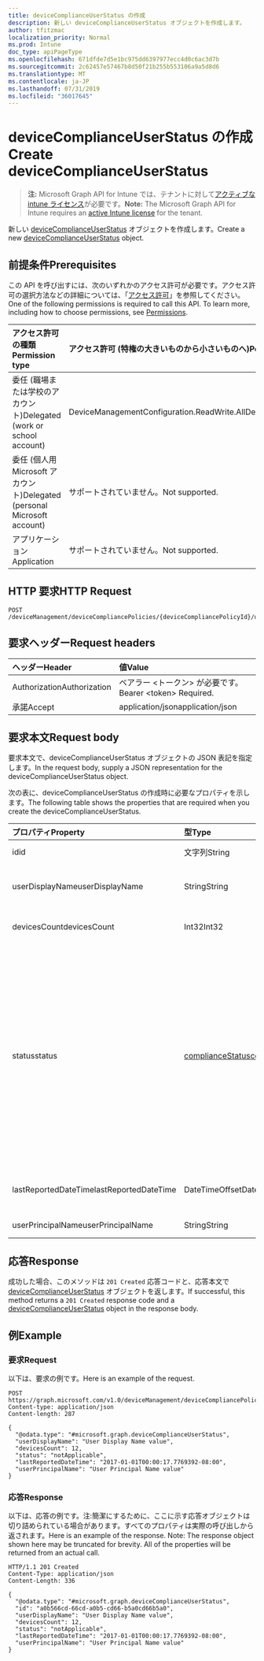 ```yaml
---
title: deviceComplianceUserStatus の作成
description: 新しい deviceComplianceUserStatus オブジェクトを作成します。
author: tfitzmac
localization_priority: Normal
ms.prod: Intune
doc_type: apiPageType
ms.openlocfilehash: 671dfde7d5e1bc975dd6397977ecc4d0c6ac3d7b
ms.sourcegitcommit: 2c62457e57467b8d50f21b255b553106a9a5d8d6
ms.translationtype: MT
ms.contentlocale: ja-JP
ms.lasthandoff: 07/31/2019
ms.locfileid: "36017645"
---
```

# <a name="create-devicecomplianceuserstatus"></a><span data-ttu-id="0e70d-103">deviceComplianceUserStatus の作成</span><span class="sxs-lookup"><span data-stu-id="0e70d-103">Create deviceComplianceUserStatus</span></span>

> <span data-ttu-id="0e70d-104">**注:** Microsoft Graph API for Intune では、テナントに対して[アクティブな intune ライセンス](https://go.microsoft.com/fwlink/?linkid=839381)が必要です。</span><span class="sxs-lookup"><span data-stu-id="0e70d-104">**Note:** The Microsoft Graph API for Intune requires an [active Intune license](https://go.microsoft.com/fwlink/?linkid=839381) for the tenant.</span></span>

<span data-ttu-id="0e70d-105">新しい [deviceComplianceUserStatus](../resources/intune-deviceconfig-devicecomplianceuserstatus.md) オブジェクトを作成します。</span><span class="sxs-lookup"><span data-stu-id="0e70d-105">Create a new [deviceComplianceUserStatus](../resources/intune-deviceconfig-devicecomplianceuserstatus.md) object.</span></span>

## <a name="prerequisites"></a><span data-ttu-id="0e70d-106">前提条件</span><span class="sxs-lookup"><span data-stu-id="0e70d-106">Prerequisites</span></span>
<span data-ttu-id="0e70d-p101">この API を呼び出すには、次のいずれかのアクセス許可が必要です。アクセス許可の選択方法などの詳細については、「[アクセス許可](/graph/permissions-reference)」を参照してください。</span><span class="sxs-lookup"><span data-stu-id="0e70d-p101">One of the following permissions is required to call this API. To learn more, including how to choose permissions, see [Permissions](/graph/permissions-reference).</span></span>

|<span data-ttu-id="0e70d-109">アクセス許可の種類</span><span class="sxs-lookup"><span data-stu-id="0e70d-109">Permission type</span></span>|<span data-ttu-id="0e70d-110">アクセス許可 (特権の大きいものから小さいものへ)</span><span class="sxs-lookup"><span data-stu-id="0e70d-110">Permissions (from most to least privileged)</span></span>|
|:---|:---|
|<span data-ttu-id="0e70d-111">委任 (職場または学校のアカウント)</span><span class="sxs-lookup"><span data-stu-id="0e70d-111">Delegated (work or school account)</span></span>|<span data-ttu-id="0e70d-112">DeviceManagementConfiguration.ReadWrite.All</span><span class="sxs-lookup"><span data-stu-id="0e70d-112">DeviceManagementConfiguration.ReadWrite.All</span></span>|
|<span data-ttu-id="0e70d-113">委任 (個人用 Microsoft アカウント)</span><span class="sxs-lookup"><span data-stu-id="0e70d-113">Delegated (personal Microsoft account)</span></span>|<span data-ttu-id="0e70d-114">サポートされていません。</span><span class="sxs-lookup"><span data-stu-id="0e70d-114">Not supported.</span></span>|
|<span data-ttu-id="0e70d-115">アプリケーション</span><span class="sxs-lookup"><span data-stu-id="0e70d-115">Application</span></span>|<span data-ttu-id="0e70d-116">サポートされていません。</span><span class="sxs-lookup"><span data-stu-id="0e70d-116">Not supported.</span></span>|

## <a name="http-request"></a><span data-ttu-id="0e70d-117">HTTP 要求</span><span class="sxs-lookup"><span data-stu-id="0e70d-117">HTTP Request</span></span>
<!-- {
  "blockType": "ignored"
}
-->
``` http
POST /deviceManagement/deviceCompliancePolicies/{deviceCompliancePolicyId}/userStatuses
```

## <a name="request-headers"></a><span data-ttu-id="0e70d-118">要求ヘッダー</span><span class="sxs-lookup"><span data-stu-id="0e70d-118">Request headers</span></span>
|<span data-ttu-id="0e70d-119">ヘッダー</span><span class="sxs-lookup"><span data-stu-id="0e70d-119">Header</span></span>|<span data-ttu-id="0e70d-120">値</span><span class="sxs-lookup"><span data-stu-id="0e70d-120">Value</span></span>|
|:---|:---|
|<span data-ttu-id="0e70d-121">Authorization</span><span class="sxs-lookup"><span data-stu-id="0e70d-121">Authorization</span></span>|<span data-ttu-id="0e70d-122">ベアラー &lt;トークン&gt; が必要です。</span><span class="sxs-lookup"><span data-stu-id="0e70d-122">Bearer &lt;token&gt; Required.</span></span>|
|<span data-ttu-id="0e70d-123">承諾</span><span class="sxs-lookup"><span data-stu-id="0e70d-123">Accept</span></span>|<span data-ttu-id="0e70d-124">application/json</span><span class="sxs-lookup"><span data-stu-id="0e70d-124">application/json</span></span>|

## <a name="request-body"></a><span data-ttu-id="0e70d-125">要求本文</span><span class="sxs-lookup"><span data-stu-id="0e70d-125">Request body</span></span>
<span data-ttu-id="0e70d-126">要求本文で、deviceComplianceUserStatus オブジェクトの JSON 表記を指定します。</span><span class="sxs-lookup"><span data-stu-id="0e70d-126">In the request body, supply a JSON representation for the deviceComplianceUserStatus object.</span></span>

<span data-ttu-id="0e70d-127">次の表に、deviceComplianceUserStatus の作成時に必要なプロパティを示します。</span><span class="sxs-lookup"><span data-stu-id="0e70d-127">The following table shows the properties that are required when you create the deviceComplianceUserStatus.</span></span>

|<span data-ttu-id="0e70d-128">プロパティ</span><span class="sxs-lookup"><span data-stu-id="0e70d-128">Property</span></span>|<span data-ttu-id="0e70d-129">型</span><span class="sxs-lookup"><span data-stu-id="0e70d-129">Type</span></span>|<span data-ttu-id="0e70d-130">説明</span><span class="sxs-lookup"><span data-stu-id="0e70d-130">Description</span></span>|
|:---|:---|:---|
|<span data-ttu-id="0e70d-131">id</span><span class="sxs-lookup"><span data-stu-id="0e70d-131">id</span></span>|<span data-ttu-id="0e70d-132">文字列</span><span class="sxs-lookup"><span data-stu-id="0e70d-132">String</span></span>|<span data-ttu-id="0e70d-133">エンティティのキー。</span><span class="sxs-lookup"><span data-stu-id="0e70d-133">Key of the entity.</span></span>|
|<span data-ttu-id="0e70d-134">userDisplayName</span><span class="sxs-lookup"><span data-stu-id="0e70d-134">userDisplayName</span></span>|<span data-ttu-id="0e70d-135">String</span><span class="sxs-lookup"><span data-stu-id="0e70d-135">String</span></span>|<span data-ttu-id="0e70d-136">DevicePolicyStatus のユーザー名。</span><span class="sxs-lookup"><span data-stu-id="0e70d-136">User name of the DevicePolicyStatus.</span></span>|
|<span data-ttu-id="0e70d-137">devicesCount</span><span class="sxs-lookup"><span data-stu-id="0e70d-137">devicesCount</span></span>|<span data-ttu-id="0e70d-138">Int32</span><span class="sxs-lookup"><span data-stu-id="0e70d-138">Int32</span></span>|<span data-ttu-id="0e70d-139">そのユーザーのデバイスの数。</span><span class="sxs-lookup"><span data-stu-id="0e70d-139">Devices count for that user.</span></span>|
|<span data-ttu-id="0e70d-140">status</span><span class="sxs-lookup"><span data-stu-id="0e70d-140">status</span></span>|[<span data-ttu-id="0e70d-141">complianceStatus</span><span class="sxs-lookup"><span data-stu-id="0e70d-141">complianceStatus</span></span>](../resources/intune-shared-compliancestatus.md)|<span data-ttu-id="0e70d-142">ポリシー レポートのコンプライアンスの状態。</span><span class="sxs-lookup"><span data-stu-id="0e70d-142">Compliance status of the policy report.</span></span> <span data-ttu-id="0e70d-143">可能な値は、`unknown`、`notApplicable`、`compliant`、`remediated`、`nonCompliant`、`error`、`conflict`、`notAssigned` です。</span><span class="sxs-lookup"><span data-stu-id="0e70d-143">Possible values are: `unknown`, `notApplicable`, `compliant`, `remediated`, `nonCompliant`, `error`, `conflict`, `notAssigned`.</span></span>|
|<span data-ttu-id="0e70d-144">lastReportedDateTime</span><span class="sxs-lookup"><span data-stu-id="0e70d-144">lastReportedDateTime</span></span>|<span data-ttu-id="0e70d-145">DateTimeOffset</span><span class="sxs-lookup"><span data-stu-id="0e70d-145">DateTimeOffset</span></span>|<span data-ttu-id="0e70d-146">ポリシー レポートの最終変更日時。</span><span class="sxs-lookup"><span data-stu-id="0e70d-146">Last modified date time of the policy report.</span></span>|
|<span data-ttu-id="0e70d-147">userPrincipalName</span><span class="sxs-lookup"><span data-stu-id="0e70d-147">userPrincipalName</span></span>|<span data-ttu-id="0e70d-148">String</span><span class="sxs-lookup"><span data-stu-id="0e70d-148">String</span></span>|<span data-ttu-id="0e70d-149">UserPrincipalName。</span><span class="sxs-lookup"><span data-stu-id="0e70d-149">UserPrincipalName.</span></span>|



## <a name="response"></a><span data-ttu-id="0e70d-150">応答</span><span class="sxs-lookup"><span data-stu-id="0e70d-150">Response</span></span>
<span data-ttu-id="0e70d-151">成功した場合、このメソッドは `201 Created` 応答コードと、応答本文で [deviceComplianceUserStatus](../resources/intune-deviceconfig-devicecomplianceuserstatus.md) オブジェクトを返します。</span><span class="sxs-lookup"><span data-stu-id="0e70d-151">If successful, this method returns a `201 Created` response code and a [deviceComplianceUserStatus](../resources/intune-deviceconfig-devicecomplianceuserstatus.md) object in the response body.</span></span>

## <a name="example"></a><span data-ttu-id="0e70d-152">例</span><span class="sxs-lookup"><span data-stu-id="0e70d-152">Example</span></span>

### <a name="request"></a><span data-ttu-id="0e70d-153">要求</span><span class="sxs-lookup"><span data-stu-id="0e70d-153">Request</span></span>
<span data-ttu-id="0e70d-154">以下は、要求の例です。</span><span class="sxs-lookup"><span data-stu-id="0e70d-154">Here is an example of the request.</span></span>
``` http
POST https://graph.microsoft.com/v1.0/deviceManagement/deviceCompliancePolicies/{deviceCompliancePolicyId}/userStatuses
Content-type: application/json
Content-length: 287

{
  "@odata.type": "#microsoft.graph.deviceComplianceUserStatus",
  "userDisplayName": "User Display Name value",
  "devicesCount": 12,
  "status": "notApplicable",
  "lastReportedDateTime": "2017-01-01T00:00:17.7769392-08:00",
  "userPrincipalName": "User Principal Name value"
}
```

### <a name="response"></a><span data-ttu-id="0e70d-155">応答</span><span class="sxs-lookup"><span data-stu-id="0e70d-155">Response</span></span>
<span data-ttu-id="0e70d-p103">以下は、応答の例です。注:簡潔にするために、ここに示す応答オブジェクトは切り詰められている場合があります。すべてのプロパティは実際の呼び出しから返されます。</span><span class="sxs-lookup"><span data-stu-id="0e70d-p103">Here is an example of the response. Note: The response object shown here may be truncated for brevity. All of the properties will be returned from an actual call.</span></span>
``` http
HTTP/1.1 201 Created
Content-Type: application/json
Content-Length: 336

{
  "@odata.type": "#microsoft.graph.deviceComplianceUserStatus",
  "id": "a0b566cd-66cd-a0b5-cd66-b5a0cd66b5a0",
  "userDisplayName": "User Display Name value",
  "devicesCount": 12,
  "status": "notApplicable",
  "lastReportedDateTime": "2017-01-01T00:00:17.7769392-08:00",
  "userPrincipalName": "User Principal Name value"
}
```



